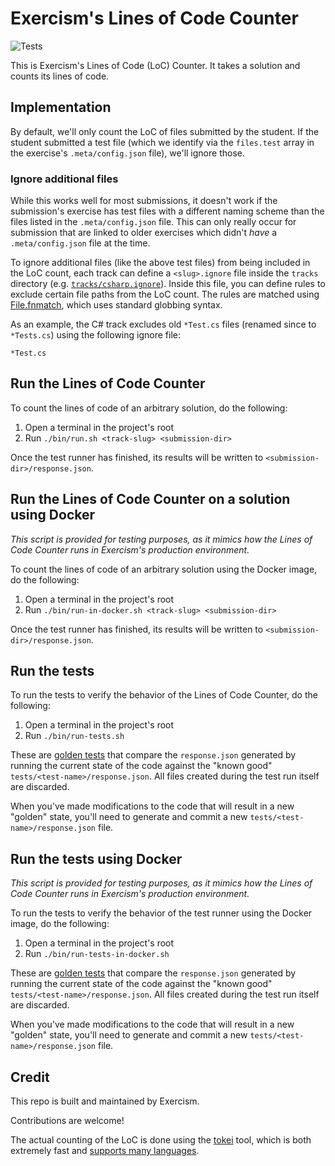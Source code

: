 # Exercism's Lines of Code Counter

![Tests](https://github.com/exercism/lines-of-code-counter/workflows/Test/badge.svg)

This is Exercism's Lines of Code (LoC) Counter.
It takes a solution and counts its lines of code.

## Implementation

By default, we'll only count the LoC of files submitted by the student.
If the student submitted a test file (which we identify via the `files.test` array in the exercise's `.meta/config.json` file), we'll ignore those.

### Ignore additional files

While this works well for most submissions, it doesn't work if the submission's exercise has test files with a different naming scheme than the files listed in the `.meta/config.json` file.
This can only really occur for submission that are linked to older exercises which didn't _have_ a `.meta/config.json` file at the time.

To ignore additional files (like the above test files) from being included in the LoC count, each track can define a `<slug>.ignore` file inside the `tracks` directory (e.g. [`tracks/csharp.ignore`](./tracks/csharp.ignore)).
Inside this file, you can define rules to exclude certain file paths from the LoC count.
The rules are matched using [File.fnmatch](https://ruby-doc.org/stdlib-2.6.1/libdoc/pathname/rdoc/Pathname.html#method-i-fnmatch), which uses standard globbing syntax.

As an example, the C# track excludes old `*Test.cs` files (renamed since to `*Tests.cs`) using the following ignore file:

```gitignore
*Test.cs
```

## Run the Lines of Code Counter

To count the lines of code of an arbitrary solution, do the following:

1. Open a terminal in the project's root
2. Run `./bin/run.sh <track-slug> <submission-dir>`

Once the test runner has finished, its results will be written to `<submission-dir>/response.json`.

## Run the Lines of Code Counter on a solution using Docker

_This script is provided for testing purposes, as it mimics how the Lines of Code Counter runs in Exercism's production environment._

To count the lines of code of an arbitrary solution using the Docker image, do the following:

1. Open a terminal in the project's root
2. Run `./bin/run-in-docker.sh <track-slug> <submission-dir>`

Once the test runner has finished, its results will be written to `<submission-dir>/response.json`.

## Run the tests

To run the tests to verify the behavior of the Lines of Code Counter, do the following:

1. Open a terminal in the project's root
2. Run `./bin/run-tests.sh`

These are [golden tests][golden] that compare the `response.json` generated by running the current state of the code against the "known good" `tests/<test-name>/response.json`. All files created during the test run itself are discarded.

When you've made modifications to the code that will result in a new "golden" state, you'll need to generate and commit a new `tests/<test-name>/response.json` file.

## Run the tests using Docker

_This script is provided for testing purposes, as it mimics how the Lines of Code Counter runs in Exercism's production environment._

To run the tests to verify the behavior of the test runner using the Docker image, do the following:

1. Open a terminal in the project's root
2. Run `./bin/run-tests-in-docker.sh`

These are [golden tests][golden] that compare the `response.json` generated by running the current state of the code against the "known good" `tests/<test-name>/response.json`. All files created during the test run itself are discarded.

When you've made modifications to the code that will result in a new "golden" state, you'll need to generate and commit a new `tests/<test-name>/response.json` file.

## Credit

This repo is built and maintained by Exercism.

Contributions are welcome!

The actual counting of the LoC is done using the [tokei](https://github.com/XAMPPRocky/tokei) tool, which is both extremely fast and [supports many languages](https://github.com/XAMPPRocky/tokei#supported-languages).

[test-runners]: https://github.com/exercism/automated-tests/blob/master/docs/introduction.md
[golden]: https://ro-che.info/articles/2017-12-04-golden-tests
[exercism]: https://exercism.io
